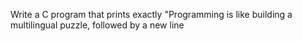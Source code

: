  Write a C program that prints exactly "Programming is like building a multilingual puzzle, followed by a new line
